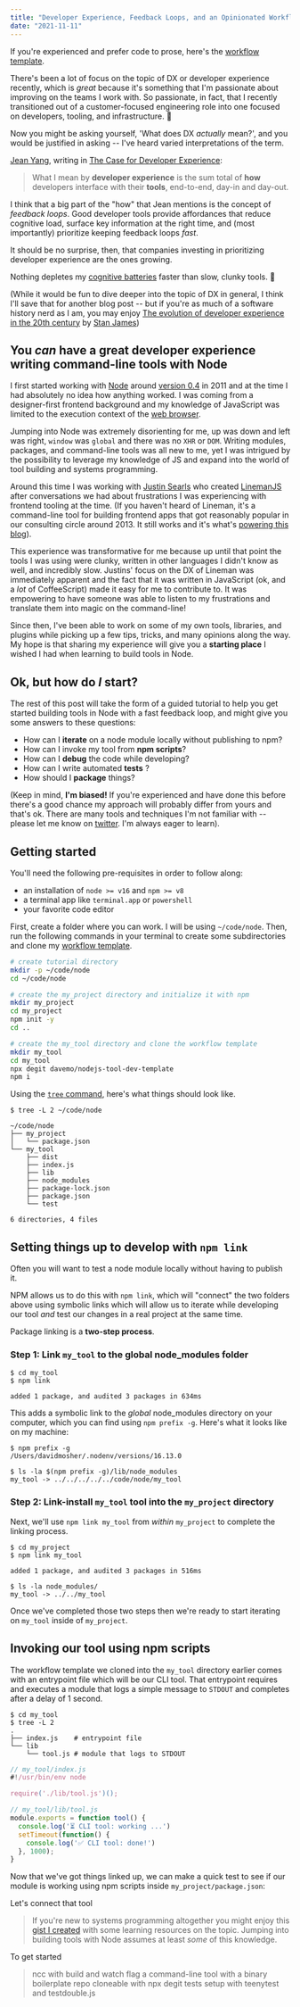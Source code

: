 ```yaml
---
title: "Developer Experience, Feedback Loops, and an Opinionated Workflow for Node.js Tool Development"
date: "2021-11-11"
---
```


<aside>
If you're experienced and prefer code to prose, here's the <a href="https://github.com/davemo/nodejs-tool-dev-template">workflow template</a>.
</aside>

There's been a lot of focus on the topic of DX or developer experience recently, which is _great_ because it's something that I'm passionate about improving on the teams I work with. So passionate, in fact, that I recently transitioned out of a customer-focused engineering role into one focused on developers, tooling, and infrastructure. 🎉

Now you might be asking yourself, 'What does DX _actually_ mean?', and you would be justified in asking -- I've heard varied interpretations of the term.

[Jean Yang](https://twitter.com/jeanqasaur), writing in [The Case for Developer Experience](https://future.a16z.com/the-case-for-developer-experience/):

> What I mean by **developer experience** is the sum total of **how** developers interface with their **tools**, end-to-end, day-in and day-out.

I think that a big part of the "how" that Jean mentions is the concept of _feedback loops_. Good developer tools provide affordances that reduce cognitive load, surface key information at the right time, and (most importantly) prioritize keeping feedback loops _fast_.

It should be no surprise, then, that companies investing in prioritizing developer experience are the ones growing.

Nothing depletes my [cognitive batteries](https://en.wikipedia.org/wiki/Ego_depletion) faster than slow, clunky tools. 😤

(While it would be fun to dive deeper into the topic of DX in general, I think I'll save that for another blog post -- but if you're as much of a software history nerd as I am, you may enjoy [The evolution of developer experience in the 20th century](https://www.linkedin.com/pulse/evolution-developer-experience-20th-century-stan-james/) by [Stan James](https://twitter.com/wanderingstan))

## You _can_ have a great developer experience writing command-line tools with Node

I first started working with [Node](https://nodejs.org) around [version 0.4](https://github.com/nodejs/node-v0.x-archive/blob/v0.4.0/ChangeLog) in 2011 and at the time I had absolutely no idea how anything worked. I was coming from a designer-first frontend background and my knowledge of JavaScript was limited to the execution context of the [web browser](https://www.youtube.com/watch?v=Lsg84NtJbmI).

Jumping into Node was extremely disorienting for me, up was down and left was right, `window` was `global` and there was no `XHR` or `DOM`. Writing modules, packages, and command-line tools was all new to me, yet I was intrigued by the possibility to leverage my knowledge of JS and expand into the world of tool building and systems programming.

Around this time I was working with [Justin Searls](https://twitter.com/searls) who created [LinemanJS](https://www.youtube.com/embed/KERJkJNV5nI) after conversations we had about frustrations I was experiencing with frontend tooling at the time. (If you haven't heard of Lineman, it's a command-line tool for building frontend apps that got reasonably popular in our consulting circle around 2013. It still works and it's what's [powering this blog](https://github.com/linemanjs/lineman-blog-template/)).

This experience was transformative for me because up until that point the tools I was using were clunky, written in other languages I didn't know as well, and incredibly slow. Justins' focus on the DX of Lineman was immediately apparent and the fact that it was written in JavaScript (ok, and a _lot_ of CoffeeScript) made it easy for me to contribute to. It was empowering to have someone was able to listen to my frustrations and translate them into magic on the command-line!

Since then, I've been able to work on some of my own tools, libraries, and plugins while picking up a few tips, tricks, and many opinions along the way. My hope is that sharing my experience will give you a **starting place** I wished I had when learning to build tools in Node.

## Ok, but how do _I_ start?

The rest of this post will take the form of a guided tutorial to help you get started building tools in Node with a fast feedback loop, and might give you some answers to these questions:

- How can I **iterate** on a node module locally without publishing to npm?
- How can I invoke my tool from **npm scripts**?
- How can I **debug** the code while developing?
- How can I write automated **tests** ?
- How should I **package** things?

(Keep in mind, **I'm biased!** If you're experienced and have done this before there's a good chance my approach will probably differ from yours and that's ok. There are many tools and techniques I'm not familiar with -- please let me know on [twitter](https://twitter.com/dmosher). I'm always eager to learn).

## Getting started

 You'll need the following pre-requisites in order to follow along:

- an installation of `node >= v16` and `npm >= v8`
- a terminal app like `terminal.app` or `powershell`
- your favorite code editor

First, create a folder where you can work. I will be using `~/code/node`. Then, run the following commands in your terminal to create some subdirectories and clone my [workflow template](https://github.com/davemo/nodejs-tool-dev-template).

```bash
# create tutorial directory
mkdir -p ~/code/node
cd ~/code/node

# create the my_project directory and initialize it with npm
mkdir my_project
cd my_project
npm init -y
cd ..

# create the my_tool directory and clone the workflow template
mkdir my_tool
cd my_tool
npx degit davemo/nodejs-tool-dev-template
npm i
```

Using the [`tree` command](https://formulae.brew.sh/formula/tree), here's what things should look like.

```shell
$ tree -L 2 ~/code/node

~/code/node
├── my_project
│   └── package.json
└── my_tool
    ├── dist
    ├── index.js
    ├── lib
    ├── node_modules
    ├── package-lock.json
    ├── package.json
    └── test

6 directories, 4 files
```

## Setting things up to develop with `npm link`

Often you will want to test a node module locally without having to publish it.

NPM allows us to do this with `npm link`, which will "connect" the two folders above using symbolic links which will allow us to iterate while developing our tool _and_ test our changes in a real project at the same time.

Package linking is a **two-step process**.

### Step 1: Link `my_tool` to the global node_modules folder

```shell
$ cd my_tool
$ npm link

added 1 package, and audited 3 packages in 634ms
```

This adds a symbolic link to the _global_ node_modules directory on your computer, which you can find using `npm prefix -g`. Here's what it looks like on my machine:

```shell
$ npm prefix -g
/Users/davidmosher/.nodenv/versions/16.13.0

$ ls -la $(npm prefix -g)/lib/node_modules
my_tool -> ../../../../../code/node/my_tool
```

### Step 2: Link-install `my_tool` tool into the `my_project` directory

Next, we'll use `npm link my_tool` from _within_ `my_project` to complete the linking process.

```shell
$ cd my_project
$ npm link my_tool

added 1 package, and audited 3 packages in 516ms

$ ls -la node_modules/
my_tool -> ../../my_tool
```

Once we've completed those two steps then we're ready to start iterating on `my_tool` inside of `my_project`.

## Invoking our tool using npm scripts

The workflow template we cloned into the `my_tool` directory earlier comes with an entrypoint file which will be our CLI tool. That entrypoint requires and executes a module that logs a simple message to `STDOUT` and completes after a delay of 1 second.

```shell
$ cd my_tool
$ tree -L 2
.
├── index.js    # entrypoint file
└── lib
    └── tool.js # module that logs to STDOUT
```

```javascript
// my_tool/index.js
#!/usr/bin/env node

require('./lib/tool.js')();
```

```javascript
// my_tool/lib/tool.js
module.exports = function tool() {
  console.log('⏳ CLI tool: working ...')
  setTimeout(function() {
    console.log('✅ CLI tool: done!')
  }, 1000);
}
```

Now that we've got things linked up, we can make a quick test to see if our module is working using npm scripts inside `my_project/package.json`:

Let's connect that tool

> If you're new to systems programming altogether you might enjoy this [gist I created](https://gist.github.com/davemo/3c6042086deff4c2fd8a5f16751050d4) with some learning resources on the topic. Jumping into building tools with Node assumes at least _some_ of this knowledge.


To get started

> ncc with build and watch flag
> a command-line tool with a binary
> boilerplate repo cloneable with npx degit
> tests setup with teenytest and testdouble.js